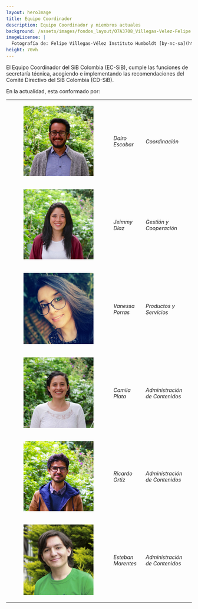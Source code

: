 ```yaml
---
layout: heroImage
title: Equipo Coordinador
description: Equipo Coordinador y miembros actuales
background: /assets/images/fondos_layout/O7A3708_Villegas-Velez-Felipe.jpg
imageLicense: |
  Fotografía de: Felipe Villegas-Vélez Instituto Humboldt [by-nc-sa](https://creativecommons.org/licenses/by-nc-sa/3.0/) 
height: 70vh
---
```


El Equipo Coordinador del SiB Colombia (EC-SiB), cumple las funciones de secretaría técnica, acogiendo e implementando las recomendaciones del Comité Directivo del SiB Colombia (CD-SiB).

En la actualidad, esta conformado por:


|           |            |              |
|-----------|------------| -------------|
|<figure class="image is-128x128"><img class="is-rounded" src="/acercade/imagenes/equipocoordinador/EC-SiB-DairoEscobar.jpg"></figure> |_Dairo Escobar_| _Coordinación_ |
|<figure class="image is-128x128"><img class="is-rounded" src="/acercade/imagenes/equipocoordinador/EC-SiB-JeimmyDiaz.jpg"></figure> |_Jeimmy Díaz_ | _Gestión y Cooperación_ |
|<figure class="image is-128x128"><img class="is-rounded" src="/acercade/imagenes/equipocoordinador/EC-SiB-VanessaPorras.jpg"></figure> |_Vanessa Porras_ | _Productos y Servicios_ |
|<figure class="image is-128x128"><img class="is-rounded" src="/acercade/imagenes/equipocoordinador/EC-SiB-CamilaPlata.jpg"></figure> |_Camila Plata_ | _Administración de Contenidos_ |
|<figure class="image is-128x128"><img class="is-rounded" src="/acercade/imagenes/equipocoordinador/EC-SiB-RicardoOrtiz.jpg"></figure> |_Ricardo Ortiz_ | _Administración de Contenidos_ |
|<figure class="image is-128x128"><img class="is-rounded" src="/acercade/imagenes/equipocoordinador/EC-SiB-EstebanMarentes.jpg"></figure> |_Esteban Marentes_ | _Administración de Contenidos_ |
